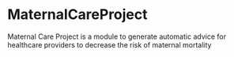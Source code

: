 # MaternalCareProject
Maternal Care Project is a module to generate automatic advice for healthcare providers to decrease the risk of maternal mortality
